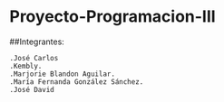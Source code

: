 # Proyecto-Programacion-III
##Integrantes:
```
.José Carlos
.Kembly.
.Marjorie Blandon Aguilar.
.María Fernanda González Sánchez.
.José David
```
